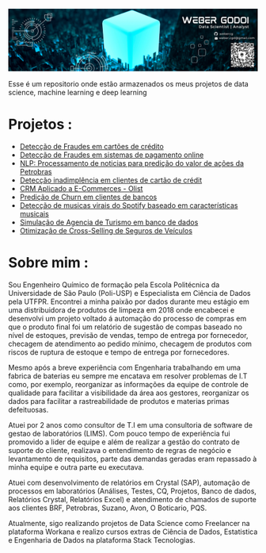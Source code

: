 
![](image/WeberLogo.png)

Esse é um repositorio onde estão armazenados os meus projetos de data science, machine learning e deep learning

# Projetos :

 - [Detecção de Fraudes em cartões de crédito](https://github.com/webercg/Data-Science-Projects/tree/main/CreditCard%20Fraud)
 - [Detecção de Fraudes em sistemas de pagamento online](https://github.com/webercg/Data-Science-Projects/tree/main/Online%20Payments%20Fraud%20Detection)
 - [NLP: Processamento de noticias para predição do valor de ações da Petrobras](https://github.com/webercg/NLP---Daily-News-for-Stock-Market-Prediction)
 - [Detecção inadimplência em clientes de cartão de crédit](https://github.com/webercg/Data-Science-Projects/tree/main/Default%20of%20Credit%20Card%20Clients)
 - [CRM Aplicado a E-Commerces - Olist](https://github.com/webercg/Data-Science-Projects/tree/main/Olist---Ecommerce)
 - [Predição de Churn em clientes de bancos](https://github.com/webercg/Data-Science-Projects/tree/main/Predicting%20Churn%20for%20Bank%20Customers)
 - [Detecção de musicas virais do Spotify baseado em características musicais](https://github.com/webercg/Data-Science-Projects/tree/main/Spotify-popularity-predictions-TCC-UTFPR)
 - [Simulação de Agencia de Turismo em banco de dados](https://github.com/webercg/Entrada-de-Turistas)
 - [Otimização de Cross-Selling de Seguros de Veículos](https://github.com/webercg/Data-Science-Projects/tree/main/Health-Insurance-Cross-Sell-Prediction)

 # Sobre mim :
 
 Sou Engenheiro Químico de formação pela Escola Politécnica da Universidade de São Paulo (Poli-USP) e Especialista em Ciência de Dados pela UTFPR. Encontrei a minha paixão por dados durante meu estágio em uma distribuidora de produtos de limpeza em 2018 onde encabecei e desenvolvi um projeto voltado á automação do processo de compras em que o produto final foi um relatório de sugestão de compas baseado no nível de estoques, previsão de vendas, tempo de entrega por fornecedor, checagem de atendimento ao pedido mínimo, checagem de produtos com riscos de ruptura de estoque e tempo de entrega por fornecedores. 
 
Mesmo após a breve experiência com Engenharia trabalhando em uma fabrica de baterias eu sempre me encatava em resolver problemas de I.T como, por exemplo, reorganizar as informações da equipe de controle de qualidade para facilitar a visibilidade da área aos gestores, reorganizar os dados para facilitar a rastreabilidade de produtos e materias primas defeituosas.

Atuei por 2 anos como consultor de T.I em uma consultoria de software de gestao de laboratórios (LIMS). Com pouco tempo de experiência fui promovido a lider de equipe e além de realizar a gestão do contrato de suporte do cliente, realizava o entendimento de regras de negócio e levantamento de requisitos, parte das demandas geradas eram repassado à minha equipe e outra parte eu executava. 

Atuei com desenvolvimento de relatórios em Crystal (SAP), automação de processos em laboratórios (Análises, Testes, CQ, Projetos, Banco de dados, Relatórios Crystal, Relatórios Excel) e atendimento de chamados de suporte aos clientes BRF, Petrobras, Suzano, Avon, O Boticario, PQS.

Atualmente, sigo realizando projetos de Data Science como Freelancer na plataforma Workana e realizo cursos extras de Ciência de Dados, Estatistica e Engenharia de Dados na plataforma Stack Tecnologias.
 
